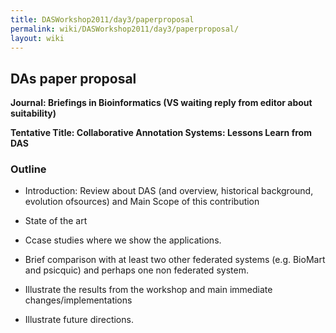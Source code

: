 ```yaml
---
title: DASWorkshop2011/day3/paperproposal
permalink: wiki/DASWorkshop2011/day3/paperproposal/
layout: wiki
---
```


DAs paper proposal
------------------

**Journal: Briefings in Bioinformatics (VS waiting reply from editor
about suitability)**

**Tentative Title: Collaborative Annotation Systems: Lessons Learn from
DAS**

### Outline

-   Introduction: Review about DAS (and overview, historical background,
    evolution ofsources) and Main Scope of this contribution

<!-- -->

-   State of the art

<!-- -->

-   Ccase studies where we show the applications.

<!-- -->

-   Brief comparison with at least two other federated systems (e.g.
    BioMart and psicquic) and perhaps one non federated system.

<!-- -->

-   Illustrate the results from the workshop and main immediate
    changes/implementations

<!-- -->

-   Illustrate future directions.

